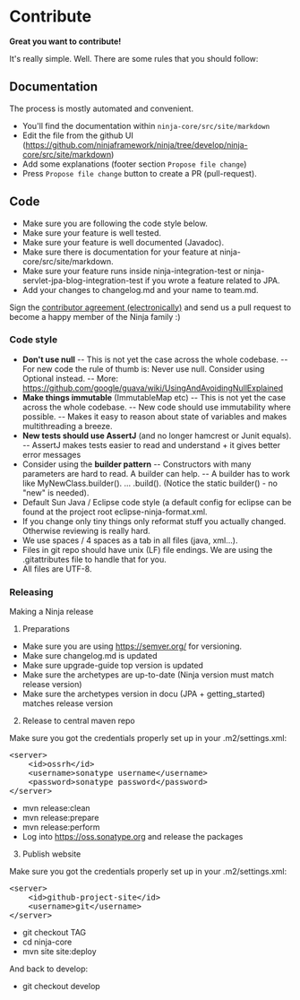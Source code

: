 Contribute
==========

**Great you want to contribute!**

It's really simple. Well. There are some rules that you should follow:

Documentation
-------------

The process is mostly automated and convenient.

- You'll find the documentation within `ninja-core/src/site/markdown`
- Edit the file from the github UI (https://github.com/ninjaframework/ninja/tree/develop/ninja-core/src/site/markdown)
- Add some explanations (footer section `Propose file change`)
- Press `Propose file change` button to create a PR (pull-request).


Code
----
- Make sure you are following the code style below.
- Make sure your feature is well tested.
- Make sure your feature is well documented (Javadoc).
- Make sure there is documentation for your feature at ninja-core/src/site/markdown.
- Make sure your feature runs inside ninja-integration-test
  or ninja-servlet-jpa-blog-integration-test if you wrote a feature related to JPA.
- Add your changes to changelog.md and your name to team.md.

Sign the [contributor agreement (electronically)](https://docs.google.com/forms/d/1Yasrxa17kYfaNDgbRvn77rM3WTnU_Um0rwz3GfzPp9g/viewform) and
send us a pull request to become a happy member of the Ninja family :)



### Code style

- **Don't use null**
-- This is not yet the case across the whole codebase.
-- For new code the rule of thumb is: Never use null. Consider using Optional instead.
-- More: https://github.com/google/guava/wiki/UsingAndAvoidingNullExplained
- **Make things immutable** (ImmutableMap etc)
-- This is not yet the case across the whole codebase.
-- New code should use immutability where possible.
-- Makes it easy to reason about state of variables and makes multithreading a breeze.
- **New tests should use AssertJ** (and no longer hamcrest or Junit equals).
-- AssertJ makes tests easier to read and understand + it gives better error messages
- Consider using the **builder pattern**
-- Constructors with many parameters are hard to read. A builder can help.
-- A builder has to work like MyNewClass.builder(). ... .build(). (Notice the static builder() - no "new" is needed).
- Default Sun Java / Eclipse code style (a default config for eclipse can be found at the project root eclipse-ninja-format.xml.
- If you change only tiny things only reformat stuff you actually changed. Otherwise reviewing is really hard.
- We use spaces / 4 spaces as a tab in all files (java, xml...).
- Files in git repo should have unix (LF) file endings. We are using the .gitattributes file to handle that for you.
- All files are UTF-8.


### Releasing

Making a Ninja release
 
1) Preparations

- Make sure you are using https://semver.org/ for versioning.
- Make sure changelog.md is updated
- Make sure upgrade-guide top version is updated
- Make sure the archetypes are up-to-date (Ninja version must match release version)
- Make sure the archetypes version in docu (JPA + getting_started) matches release version

2) Release to central maven repo

Make sure you got the credentials properly set up in your .m2/settings.xml:
<pre>
&lt;server&gt;
    &lt;id&gt;ossrh&lt;/id&gt;
    &lt;username&gt;sonatype username&lt;/username&gt;
    &lt;password&gt;sonatype password&lt;/password&gt;
&lt;/server&gt;
</pre>


- mvn release:clean
- mvn release:prepare
- mvn release:perform
- Log into https://oss.sonatype.org and release the packages

3) Publish website

Make sure you got the credentials properly set up in your .m2/settings.xml:

<pre>
&lt;server&gt;
    &lt;id&gt;github-project-site&lt;/id&gt;
    &lt;username&gt;git&lt;/username&gt;
&lt;/server&gt;
</pre>

- git checkout TAG
- cd ninja-core
- mvn site site:deploy

And back to develop:

- git checkout develop
